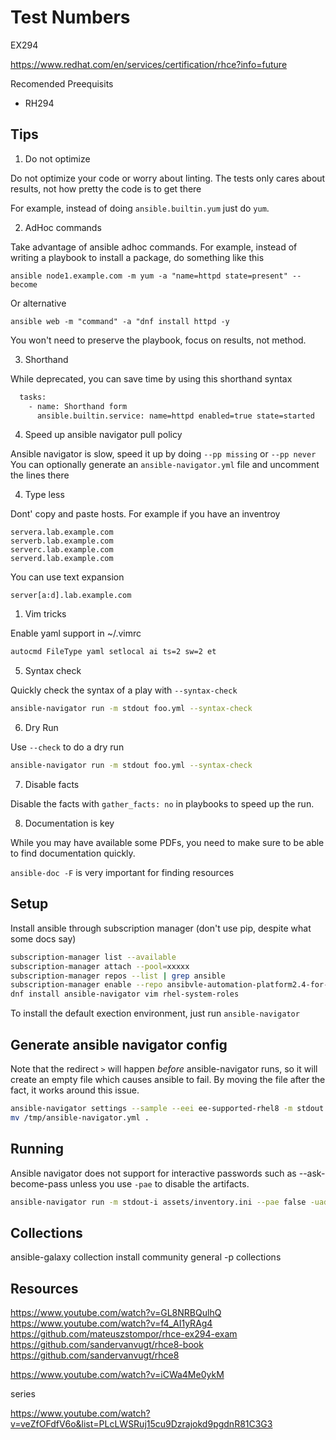 # Test Numbers

EX294

https://www.redhat.com/en/services/certification/rhce?info=future

Recomended Preequisits

- RH294

## Tips

1. Do not optimize

Do not optimize your code or worry about linting. The tests only cares about results, not how pretty the code is to get there

For example, instead of doing `ansible.builtin.yum` just do `yum`. 

2. AdHoc commands

Take advantage of ansible adhoc commands. For example, instead of writing a playbook to install a package, do something like this

`ansible node1.example.com -m yum -a "name=httpd state=present" --become`

Or alternative

`ansible web -m "command" -a "dnf install httpd -y`

You won't need to preserve the playbook, focus on results, not method. 

3. Shorthand

While deprecated, you can save time by using this shorthand syntax

```bash
  tasks:
    - name: Shorthand form
      ansible.builtin.service: name=httpd enabled=true state=started
```

4. Speed up ansible navigator pull policy

Ansible navigator is slow, speed it up by doing `--pp missing` or `--pp never`
You can optionally generate an `ansible-navigator.yml` file and uncomment the lines there

4. Type less

Dont' copy and paste hosts. For example if you have an inventroy

```
servera.lab.example.com
serverb.lab.example.com
serverc.lab.example.com
serverd.lab.example.com
```

You can use text expansion
```
server[a:d].lab.example.com
```

1. Vim tricks

Enable yaml support in ~/.vimrc

```bash
autocmd FileType yaml setlocal ai ts=2 sw=2 et
```

5. Syntax check

Quickly check the syntax of a play with `--syntax-check`

```bash
ansible-navigator run -m stdout foo.yml --syntax-check
```

6. Dry Run
   
Use `--check` to do a dry run
```bash
ansible-navigator run -m stdout foo.yml --syntax-check
```

7. Disable facts

Disable the facts with `gather_facts: no` in playbooks to speed up the run.

8. Documentation is key

While you may have available some PDFs, you need to make sure to be able to find documentation quickly. 

`ansible-doc -F` is very important for finding resources


## Setup

Install ansible through subscription manager (don't use pip, despite what some docs say)

```bash
subscription-manager list --available
subscription-manager attach --pool=xxxxx
subscription-manager repos --list | grep ansible
subscription-manager enable --repo ansibvle-automation-platform2.4-for-rhel-9-aarch64-rpms
dnf install ansible-navigator vim rhel-system-roles
```

To install the default exection environment, just run `ansible-navigator`

## Generate ansible navigator config
Note that the redirect `>` will happen _before_ ansible-navigator runs, so it will create an empty file which causes ansible to fail. By moving the file after the fact, it works around this issue. 

```bash
ansible-navigator settings --sample --eei ee-supported-rhel8 -m stdout --pp missing > /tmp/ansible-navigator.yml
mv /tmp/ansible-navigator.yml .
```

## Running

Ansible navigator does not support for interactive passwords such as --ask-become-pass unless you use `-pae` to disable the artifacts. 

```bash
ansible-navigator run -m stdout-i assets/inventory.ini --pae false -uadmin -k -b -K simple.yml
```


## Collections
ansible-galaxy collection install community general -p collections


## Resources

https://www.youtube.com/watch?v=GL8NRBQulhQ
https://www.youtube.com/watch?v=f4_AI1yRAg4
https://github.com/mateuszstompor/rhce-ex294-exam
https://github.com/sandervanvugt/rhce8-book
https://github.com/sandervanvugt/rhce8

https://www.youtube.com/watch?v=iCWa4Me0ykM

series

https://www.youtube.com/watch?v=veZfOFdfV6o&list=PLcLWSRuj15cu9Dzrajokd9pgdnR81C3G3


